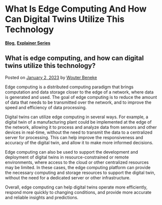 # What Is Edge Computing And How Can Digital Twins Utilize This Technology

[**Blog**](https://xmpro.com/category/blog/)**,** [**Explainer Series**](https://xmpro.com/category/blog/explainer-series/)

## What is edge computing, and how can digital twins utilize this technology?

Posted on [January 2, 2023](https://xmpro.com/what-is-edge-computing-and-how-can-digital-twins-utilize-this-technology/) by [Wouter Beneke](https://xmpro.com/author/wbeneke/)

Edge computing is a distributed computing paradigm that brings computation and data storage closer to the edge of a network, where data is generated and used. The goal of edge computing is to reduce the amount of data that needs to be transmitted over the network, and to improve the speed and efficiency of data processing.

Digital twins can utilize edge computing in several ways. For example, a digital twin of a manufacturing plant could be implemented at the edge of the network, allowing it to process and analyze data from sensors and other devices in real-time, without the need to transmit the data to a centralized server for processing. This can help improve the responsiveness and accuracy of the digital twin, and allow it to make more informed decisions.

Edge computing can also be used to support the development and deployment of digital twins in resource-constrained or remote environments, where access to the cloud or other centralized resources may be limited. In these cases, the edge computing platform can provide the necessary computing and storage resources to support the digital twin, without the need for a dedicated server or other infrastructure.

Overall, edge computing can help digital twins operate more efficiently, respond more quickly to changing conditions, and provide more accurate and reliable insights and predictions.

